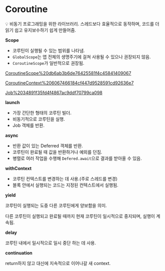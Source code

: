 # Coroutine

<aside>
💡 비동기 프로그래밍을 위한 라이브러리.
스레드보다 효율적으로 동작하며, 코드를 더 읽기 쉽고 유지보수하기 쉽게 만들어줌.

</aside>

**Scope**

- 코루틴이 실행될 수 있는 범위를 나타냄.
- `GlobalScope`는 앱 전체의 생명주기에 걸쳐 사용될 수 있으나 권장되지 않음.
- `CoroutineScope`가 일반적으로 권장됨.

[CoroutineScope%20db6ab3b6de76425581f4c45841409067](CoroutineScope%20db6ab3b6de76425581f4c45841409067)

[CoroutineContext%206067466184cf447d9528591cd92636e7](CoroutineContext%206067466184cf447d9528591cd92636e7)

[Job%2034891f35fd4f4867ac9ddf70799ca098](Job%2034891f35fd4f4867ac9ddf70799ca098)

**launch**

- 가장 간단한 형태의 코루틴 빌더.
- 비동기적으로 코루틴을 실행.
- Job 객체를 반환.

**async**

- 반환 값이 있는 Deferred 객체를 반환.
- 코루틴이 완료될 때 값을 반환하거나 예외를 던짐.
- 병렬로 여러 작업을 수행해 `Defered.await`으로 결과를 받아올 수 있음.

**withContext**

- 코루틴 컨텍스트를 변경하는 데 사용.(주로 스레드를 변경)
- 블록 안에서 실행되는 코드는 지정된 컨텍스트에서 실행됨.

**yield**

코루틴이 실행되는 도중 다른 코루틴에게 양보함을 의미.

다른 코루틴이 실행되고 완료될 때까지 현재 코루틴이 일시적으로 중지되며, 실행이 계속됨.

**delay**

코루틴 내에서 일시적으로 일시 중단 하는 데 사용.

**continuation**

return하지 않고 대신에 지속적으로 이어나갈 새 context.